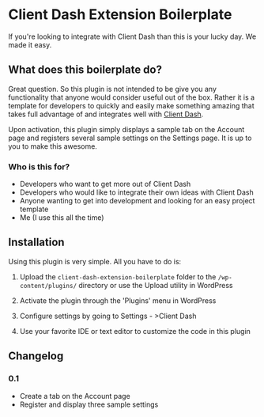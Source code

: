 # Client Dash Extension Boilerplate

If you're looking to integrate with Client Dash than this is your lucky day. We made it easy.

## What does this boilerplate do?

Great question. So this plugin is not intended to be give you any functionality that anyone would consider useful out of the box. Rather it is a template for developers to quickly and easily make something amazing that takes full advantage of and integrates well with [Client Dash](http://w.org/plugins/client-dash/).

Upon activation, this plugin simply displays a sample tab on the Account page and registers several sample settings on the Settings page. It is up to you to make this awesome.

### Who is this for?
* Developers who want to get more out of Client Dash
* Developers who would like to integrate their own ideas with Client Dash
* Anyone wanting to get into development and looking for an easy project template
* Me (I use this all the time)

## Installation

Using this plugin is very simple. All you have to do is:

1. Upload the `client-dash-extension-boilerplate` folder to the `/wp-content/plugins/` directory or use the Upload utility in WordPress

2. Activate the plugin through the 'Plugins' menu in WordPress

3. Configure settings by going to Settings - >Client Dash

4. Use your favorite IDE or text editor to customize the code in this plugin

## Changelog

### 0.1
* Create a tab on the Account page
* Register and display three sample settings